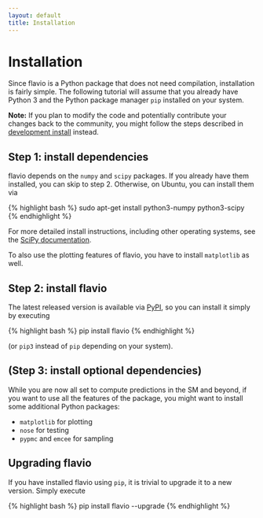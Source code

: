 ```yaml
---
layout: default
title: Installation
---
```


# Installation

Since flavio is a Python package that does not need compilation, installation
is fairly simple. The following tutorial will assume that you already have
Python 3 and the Python package manager `pip` installed on your system.

**Note:** If you plan to modify the code and potentially contribute your changes back to
the community, you might follow the steps described in [development install](dev-install.html)
instead.

## Step 1: install dependencies

flavio depends on the `numpy` and `scipy` packages. If you already have them
installed, you can skip to step 2. Otherwise, on Ubuntu, you can install them
via

{% highlight bash %}
sudo apt-get install python3-numpy python3-scipy
{% endhighlight %}

For more detailed install instructions, including other operating systems,
see the [SciPy documentation](http://www.scipy.org/install.html).

To also use the plotting features of flavio, you have to install `matplotlib`
as well.

## Step 2: install flavio

The latest released version is available via [PyPI](https://pypi.python.org/), so
you can install it simply by executing

{% highlight bash %}
pip install flavio
{% endhighlight %}

(or `pip3` instead of `pip` depending on your system).

## (Step 3: install optional dependencies)

While you are now all set to compute predictions in the SM and beyond,
if you want to use all the features of the package, you might want to install
some additional Python packages:

- `matplotlib` for plotting
- `nose` for testing
- `pypmc` and `emcee` for sampling


## Upgrading flavio

If you have installed flavio using `pip`, it is trivial to upgrade it to
a new version. Simply execute

{% highlight bash %}
pip install flavio --upgrade
{% endhighlight %}
